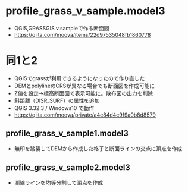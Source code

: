 # profile_grass_v_sample.model3 
- QGIS,GRASSGIS v.sampleで作る断面図
- https://qiita.com/mooya/items/22d97535048fb1860778

# 同1と2 
- QGISでgrassが利用できるようになったので作り直した
- DEMとpolylineのCRSが異なる場合でも断面図を作成可能に
- Z値を設定→標高断面図で表示可能に。散布図の出力を削除
- 斜距離（DISR_SURF）の属性を追加
- QGIS 3.32.3 / Windows10 で動作
- https://qiita.com/mooya/private/a4c84d4c9f9a0b8d8579

## profile_grass_v_sample1.model3 
- 無印を踏襲してDEMから作成した格子と断面ラインの交点に頂点を作成

## profile_grass_v_sample2.model3 
- 測線ラインを均等分割して頂点を作成

